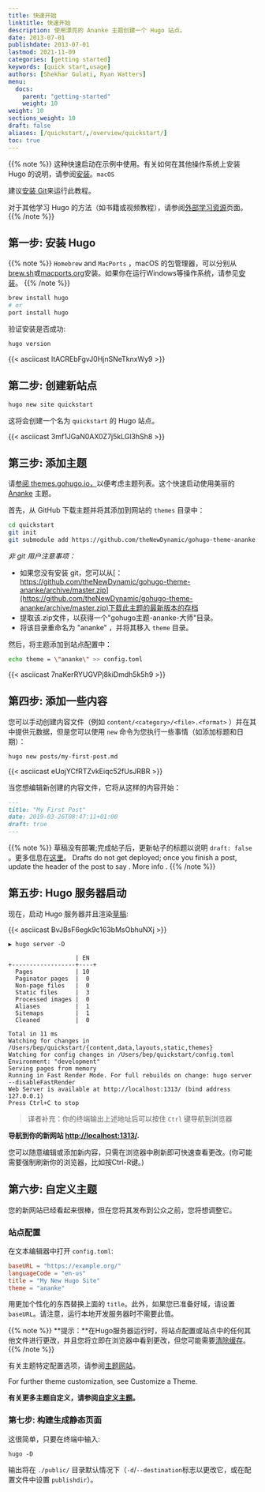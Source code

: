 ```yaml
---
title: 快速开始
linktitle: 快速开始
description: 使用漂亮的 Ananke 主题创建一个 Hugo 站点。
date: 2013-07-01
publishdate: 2013-07-01
lastmod: 2021-11-09
categories: [getting started]
keywords: [quick start,usage]
authors: [Shekhar Gulati, Ryan Watters]
menu:
  docs:
    parent: "getting-started"
    weight: 10
weight: 10
sections_weight: 10
draft: false
aliases: [/quickstart/,/overview/quickstart/]
toc: true
---
```


{{% note %}}
‎这种快速启动在示例中使用。有关如何在其他操作系统上安装 Hugo 的说明，请参阅‎[‎安装‎](/getting-started/installing)‎。‎`macOS`

‎建议‎[‎安装 Git‎](https://git-scm.com/downloads)‎来运行此教程。‎

‎对于其他学习 Hugo 的方法（如书籍或视频教程），请参阅‎[‎外部学习资源‎](/getting-started/external-learning-resources/)‎页面。‎
{{% /note %}}

## 第一步: 安装 Hugo

{{% note %}}
`Homebrew` and `MacPorts` ，macOS 的包管理器，可以分别从‎[‎brew.sh‎](https://brew.sh/)‎或‎[‎macports.org‎](https://www.macports.org/)‎安装。如果你在运行Windows等操作系统，请参见‎[‎安装‎](/getting-started/installing)‎。‎
{{% /note %}}

```bash
brew install hugo
# or
port install hugo
```

验证安装是否成功:

```bash
hugo version
```

{{< asciicast ItACREbFgvJ0HjnSNeTknxWy9 >}}

## 第二步: 创建新站点

```bash
hugo new site quickstart
```

这将会创建一个名为 `quickstart` 的 Hugo 站点。

{{< asciicast 3mf1JGaN0AX0Z7j5kLGl3hSh8 >}}

## 第三步: 添加主题

‎请‎[‎参阅 themes.gohugo.io，‎](https://themes.gohugo.io/)‎以便考虑主题列表。这个快速启动使用美丽的‎ [Ananke](https://themes.gohugo.io/gohugo-theme-ananke/)‎ 主题。‎

‎首先，从 GitHub 下载主题并将其添加到网站的 `themes` 目录中：‎

```bash
cd quickstart
git init
git submodule add https://github.com/theNewDynamic/gohugo-theme-ananke.git themes/ananke
```

*非 git 用户注意事项：*

- ‎如果您没有安装 git，您可以从‎[‎：https://github.com/theNewDynamic/gohugo-theme-ananke/archive/master.zip‎](https://github.com/theNewDynamic/gohugo-theme-ananke/archive/master.zip)‎下载此主题的最新版本的存档‎
- ‎提取该.zip文件，以获得一个"gohugo主题-ananke-大师"目录。‎
- ‎将该目录重命名为 "ananke" ，并将其移入 `theme` 目录。‎

‎然后，将主题添加到站点配置中：‎

```bash
echo theme = \"ananke\" >> config.toml
```

{{< asciicast 7naKerRYUGVPj8kiDmdh5k5h9 >}}

## 第四步: 添加一些内容

您可以手动创建内容文件（例如 `content/<category>/<file>.<format>` ）并在其中提供元数据，但是您可以使用 `new` 命令为您执行一些事情（如添加标题和日期）：

```
hugo new posts/my-first-post.md
```

{{< asciicast eUojYCfRTZvkEiqc52fUsJRBR >}}

当您想编辑新创建的内容文件，它将从这样的内容开始：

```markdown
---
title: "My First Post"
date: 2019-03-26T08:47:11+01:00
draft: true
---

```

{{% note %}}
草稿没有部署;完成帖子后，更新帖子的标题以说明 `draft: false` 。更多信息在[这里](/getting-started/usage/#draft-future-and-expired-content)。
Drafts do not get deployed; once you finish a post, update the header of the post to say . More info .
{{% /note %}}

## 第五步: Hugo 服务器启动

现在，启动 Hugo 服务器并且渲染[草稿](/getting-started/usage/#draft-future-and-expired-content):

{{< asciicast BvJBsF6egk9c163bMsObhuNXj >}}

```
▶ hugo server -D

                   | EN
+------------------+----+
  Pages            | 10
  Paginator pages  |  0
  Non-page files   |  0
  Static files     |  3
  Processed images |  0
  Aliases          |  1
  Sitemaps         |  1
  Cleaned          |  0

Total in 11 ms
Watching for changes in /Users/bep/quickstart/{content,data,layouts,static,themes}
Watching for config changes in /Users/bep/quickstart/config.toml
Environment: "development"
Serving pages from memory
Running in Fast Render Mode. For full rebuilds on change: hugo server --disableFastRender
Web Server is available at http://localhost:1313/ (bind address 127.0.0.1)
Press Ctrl+C to stop
```

> 译者补充：你的终端输出上述地址后可以按住 `Ctrl` 键导航到浏览器

**导航到你的新网站 [http://localhost:1313/](http://localhost:1313/).**

您可以随意编辑或添加新内容，只需在浏览器中刷新即可快速查看更改。(你可能需要强制刷新你的浏览器，比如按Ctrl-R键。)

## 第六步: 自定义主题

您的新网站已经看起来很棒，但在您将其发布到公众之前，您将想调整它。

### 站点配置

在文本编辑器中打开 `config.toml`:

```toml
baseURL = "https://example.org/"
languageCode = "en-us"
title = "My New Hugo Site"
theme = "ananke"
```

用更加个性化的东西替换上面的 `title`。此外，如果您已准备好域，请设置 `baseURL`。请注意，运行本地开发服务器时不需要此值。

{{% note %}}
**提示：**在Hugo服务器运行时，将站点配置或站点中的任何其他文件进行更改，并且您将立即在浏览器中看到更改，但您可能需要[清除缓存](https://kb.iu.edu/d/ahic)。
{{% /note %}}

有关主题特定配置选项，请参阅[主题网站](https://github.com/theNewDynamic/gohugo-theme-ananke)。

For further theme customization, see Customize a Theme.

**有关更多主题自定义，请参阅[自定义主题](/themes/customizing/)。**

### 第七步: 构建生成静态页面

这很简单，只要在终端中输入:

```shell
hugo -D
```

输出将在 `./public/` 目录默认情况下（`-d`/`--destination`标志以更改它，或在配置文件中设置 `publishdir`）。
